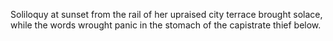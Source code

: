 Soliloquy at sunset from the rail of her upraised city terrace brought solace, while the words wrought panic in the stomach of the capistrate thief below. 
